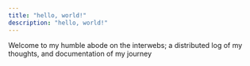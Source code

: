 ```yaml
---
title: "hello, world!"
description: "hello, world!"
---
```

Welcome to my humble abode on the interwebs; a distributed log of my thoughts, and documentation of my journey
